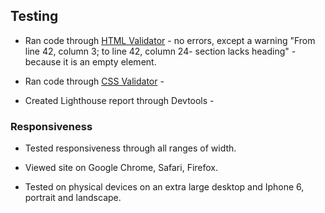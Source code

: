 ## Testing

* Ran code through [HTML Validator](https://validator.w3.org/) - no errors, except a warning "From line 42, column 3; to line 42, column 24- section lacks heading" - because it is an empty element. 

* Ran code through [CSS Validator](http://www.css-validator.org/) - 

* Created Lighthouse report through Devtools - 

### Responsiveness

* Tested responsiveness through all ranges of width.

* Viewed site on Google Chrome, Safari, Firefox.

* Tested on physical devices on an extra large desktop and Iphone 6, portrait and landscape.

